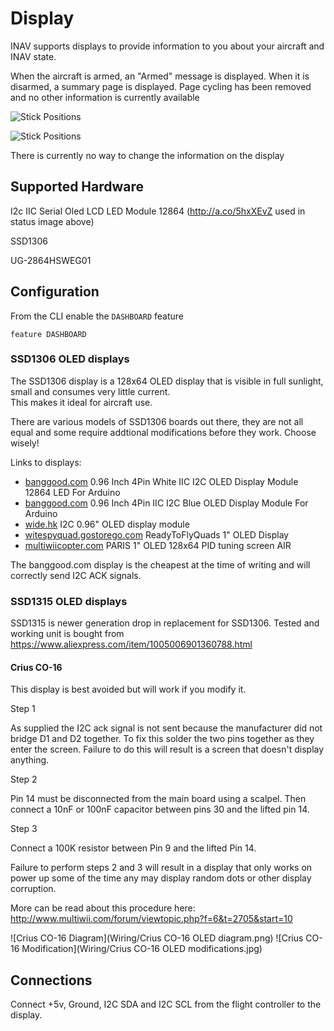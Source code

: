 # Display

INAV supports displays to provide information to you about your aircraft and INAV state.

When the aircraft is armed, an "Armed" message is displayed. When it is disarmed, a summary page is displayed. Page cycling has been removed and no other information is currently available

![Stick Positions](assets/images/inav_display_armed.jpg)

![Stick Positions](assets/images/inav_display_status.jpg)

There is currently no way to change the information on the display

## Supported Hardware
I2c IIC Serial Oled LCD LED Module 12864 (<a href="http://a.co/5hxXEvZ">http://a.co/5hxXEvZ</a> used in status image above)

SSD1306

UG-2864HSWEG01

## Configuration

From the CLI enable the `DASHBOARD` feature

```
feature DASHBOARD
```


### SSD1306 OLED displays

The SSD1306 display is a 128x64 OLED display that is visible in full sunlight, small and consumes very little current.  
This makes it ideal for aircraft use.

There are various models of SSD1306 boards out there, they are not all equal and some require addtional modifications
before they work.  Choose wisely!

Links to displays:

 * [banggood.com](https://inavflight.com/shop/s/bg/958196) 0.96 Inch 4Pin White IIC I2C OLED Display Module 12864 LED For Arduino
 * [banggood.com](https://inavflight.com/shop/s/bg/969147) 0.96 Inch 4Pin IIC I2C Blue OLED Display Module For Arduino
 * [wide.hk](http://www.wide.hk/products.php?product=I2C-0.96%22-OLED-display-module-%28-compatible-Arduino-%29) I2C 0.96" OLED display module
 * [witespyquad.gostorego.com](http://witespyquad.gostorego.com/accessories/readytofly-1-oled-128x64-pid-tuning-display-i2c.html) ReadyToFlyQuads 1" OLED Display
 * [multiwiicopter.com](http://www.multiwiicopter.com/products/1-oled) PARIS 1" OLED 128x64 PID tuning screen AIR

The banggood.com display is the cheapest at the time of writing and will correctly send I2C ACK signals.

### SSD1315 OLED displays

SSD1315 is newer generation drop in replacement for SSD1306. Tested and working unit is bought from https://www.aliexpress.com/item/1005006901360788.html

#### Crius CO-16

This display is best avoided but will work if you modify it.

Step 1

As supplied the I2C ack signal is not sent because the manufacturer did not bridge D1 and D2 together.  To fix this solder
the two pins together as they enter the screen.  Failure to do this will result is a screen that doesn't display anything.

Step 2

Pin 14 must be disconnected from the main board using a scalpel. Then connect a 10nF or 100nF capacitor between pins 30 and the
lifted pin 14.

Step 3

Connect a 100K resistor between Pin 9 and the lifted Pin 14.

Failure to perform steps 2 and 3 will result in a display that only works on power up some of the time any may display random dots
or other display corruption.

More can be read about this procedure here: http://www.multiwii.com/forum/viewtopic.php?f=6&t=2705&start=10

![Crius CO-16 Diagram](Wiring/Crius CO-16 OLED diagram.png)
![Crius CO-16 Modification](Wiring/Crius CO-16 OLED modifications.jpg)

## Connections

Connect +5v, Ground, I2C SDA and I2C SCL from the flight controller to the display.
